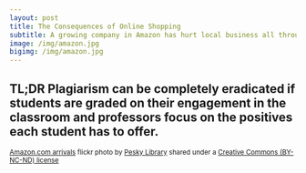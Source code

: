 ```yaml
---
layout: post
title: The Consequences of Online Shopping
subtitle: A growing company in Amazon has hurt local business all throughout the United States
image: /img/amazon.jpg
bigimg: /img/amazon.jpg
---
```

## TL;DR Plagiarism can be completely eradicated if students are graded on their engagement in the classroom and professors focus on the positives each student has to offer.

<small> <a title="Amazon.com arrivals" href="https://flickr.com/photos/peskylibrary/1478686778">Amazon.com arrivals</a> flickr photo by <a href="https://flickr.com/people/peskylibrary">Pesky Library</a> shared under a <a href="https://creativecommons.org/licenses/by-nc-nd/2.0/">Creative Commons (BY-NC-ND) license</a> </small>

